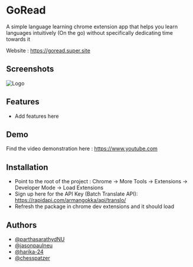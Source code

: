 
# GoRead

A simple language learning chrome extension app that helps you learn languages intuitively (On the go) without specifically dedicating time towards it

Website : https://goread.super.site


## Screenshots

![Logo](https://i.imgur.com/wBhePk3.png)


## Features

- Add features here


## Demo

Find the video demonstration here : https://www.youtube.com


## Installation

* Point to the root of the project : Chrome -> More Tools -> Extensions -> Developer Mode -> Load Extensions
* Sign up here for the API Key (Batch Translate API): https://rapidapi.com/armangokka/api/translo/
* Refresh the package in chrome dev extensions and it should load



## Authors
- [@parthasarathydNU](https://www.github.com/parthasarathydNU)
- [@jasonpaulneu](https://www.github.com/jasonpaulneu)
- [@harika-24](https://www.github.com/harika-24)
- [@chesspatzer](https://www.github.com/chesspatzer)


